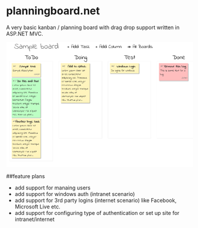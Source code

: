# planningboard.net
A very basic kanban / planning board with drag drop support written in ASP.NET MVC. 

![Screenshot](/planningboard.png "Screenshot")

##feature plans
- add support for manaing users
- add support for windows auth (intranet scenario)
- add support for 3rd party logins (internet scenario) like Facebook, Microsoft Live etc.
- add support for configuring type of authentication or set up site for intranet/internet

